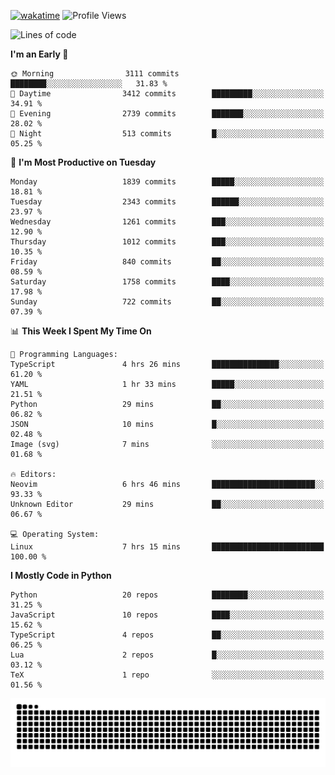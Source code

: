 [![wakatime](https://wakatime.com/badge/user/b920b284-3cde-4cd4-b72e-f7f22d050b16.svg)](https://wakatime.com/@b920b284-3cde-4cd4-b72e-f7f22d050b16)
![Profile Views](http://img.shields.io/badge/Profile%20Views-4586-blue)
<!--START_SECTION:waka-->
![Lines of code](https://img.shields.io/badge/From%20Hello%20World%20I%27ve%20Written-8.8%20million%20lines%20of%20code-blue)

**I'm an Early 🐤** 

```text
🌞 Morning                3111 commits        ████████░░░░░░░░░░░░░░░░░   31.83 % 
🌆 Daytime                3412 commits        █████████░░░░░░░░░░░░░░░░   34.91 % 
🌃 Evening                2739 commits        ███████░░░░░░░░░░░░░░░░░░   28.02 % 
🌙 Night                  513 commits         █░░░░░░░░░░░░░░░░░░░░░░░░   05.25 % 
```
📅 **I'm Most Productive on Tuesday** 

```text
Monday                   1839 commits        █████░░░░░░░░░░░░░░░░░░░░   18.81 % 
Tuesday                  2343 commits        ██████░░░░░░░░░░░░░░░░░░░   23.97 % 
Wednesday                1261 commits        ███░░░░░░░░░░░░░░░░░░░░░░   12.90 % 
Thursday                 1012 commits        ███░░░░░░░░░░░░░░░░░░░░░░   10.35 % 
Friday                   840 commits         ██░░░░░░░░░░░░░░░░░░░░░░░   08.59 % 
Saturday                 1758 commits        ████░░░░░░░░░░░░░░░░░░░░░   17.98 % 
Sunday                   722 commits         ██░░░░░░░░░░░░░░░░░░░░░░░   07.39 % 
```


📊 **This Week I Spent My Time On** 

```text
💬 Programming Languages: 
TypeScript               4 hrs 26 mins       ███████████████░░░░░░░░░░   61.20 % 
YAML                     1 hr 33 mins        █████░░░░░░░░░░░░░░░░░░░░   21.51 % 
Python                   29 mins             ██░░░░░░░░░░░░░░░░░░░░░░░   06.82 % 
JSON                     10 mins             █░░░░░░░░░░░░░░░░░░░░░░░░   02.48 % 
Image (svg)              7 mins              ░░░░░░░░░░░░░░░░░░░░░░░░░   01.68 % 

🔥 Editors: 
Neovim                   6 hrs 46 mins       ███████████████████████░░   93.33 % 
Unknown Editor           29 mins             ██░░░░░░░░░░░░░░░░░░░░░░░   06.67 % 

💻 Operating System: 
Linux                    7 hrs 15 mins       █████████████████████████   100.00 % 
```

**I Mostly Code in Python** 

```text
Python                   20 repos            ████████░░░░░░░░░░░░░░░░░   31.25 % 
JavaScript               10 repos            ████░░░░░░░░░░░░░░░░░░░░░   15.62 % 
TypeScript               4 repos             ██░░░░░░░░░░░░░░░░░░░░░░░   06.25 % 
Lua                      2 repos             █░░░░░░░░░░░░░░░░░░░░░░░░   03.12 % 
TeX                      1 repo              ░░░░░░░░░░░░░░░░░░░░░░░░░   01.56 % 
```




<!--END_SECTION:waka-->
![Snake animation](https://raw.githubusercontent.com/timmypidashev/timmypidashev/main/commits.svg)
